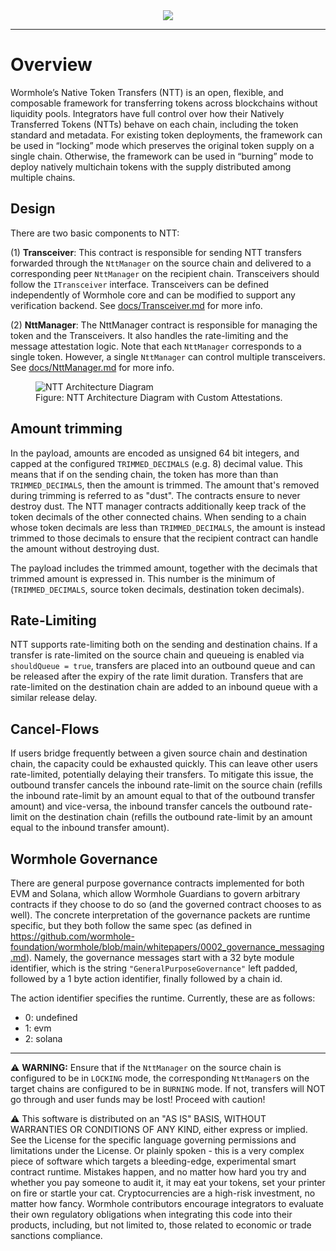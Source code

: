 <div align="center">
  <img src="images/ntt-logo.png">
</div>

---

# Overview

Wormhole’s Native Token Transfers (NTT) is an open, flexible, and composable framework for transferring tokens across blockchains without liquidity pools. Integrators have full control over how their Natively Transferred Tokens (NTTs) behave on each chain, including the token standard and metadata. For existing token deployments, the framework can be used in “locking” mode which preserves the original token supply on a single chain. Otherwise, the framework can be used in “burning” mode to deploy natively multichain tokens with the supply distributed among multiple chains.

## Design

There are two basic components to NTT:

(1) **Transceiver**: This contract is responsible for sending NTT transfers forwarded through the `NttManager` on the source chain and delivered to a corresponding peer `NttManager` on the recipient chain. Transceivers should follow the `ITransceiver` interface. Transceivers can be defined independently of Wormhole core and can be modified to support any verification backend. See [docs/Transceiver.md](./docs/Transceiver.md) for more info.

(2) **NttManager**: The NttManager contract is responsible for managing the token and the Transceivers. It also handles the rate-limiting and the message attestation logic. Note that each `NttManager` corresponds to a single token. However, a single `NttManager` can control multiple transceivers. See [docs/NttManager.md](./docs/NttManager.md) for more info.

<figure>
  <img src="images/ntt_architecture__with_custom_attestation.jpg" alt="NTT Architecture Diagram">
  <figcaption>Figure: NTT Architecture Diagram with Custom Attestations.</figcaption>
</figure>

## Amount trimming

In the payload, amounts are encoded as unsigned 64 bit integers, and capped at the configured `TRIMMED_DECIMALS` (e.g. 8) decimal value.
This means that if on the sending chain, the token has more than than `TRIMMED_DECIMALS`, then the amount is trimmed.
The amount that's removed during trimming is referred to as "dust". The contracts ensure to never destroy dust.
The NTT manager contracts additionally keep track of the token decimals of the other connected chains. When sending to a chain whose token decimals are less than `TRIMMED_DECIMALS`, the amount is instead trimmed to those decimals to ensure that the recipient contract can handle the amount without destroying dust.

The payload includes the trimmed amount, together with the decimals that trimmed amount is expressed in. This number is the minimum of (`TRIMMED_DECIMALS`, source token decimals, destination token decimals).

## Rate-Limiting

NTT supports rate-limiting both on the sending and destination chains. If a transfer is rate-limited on the source chain and queueing is enabled via `shouldQueue = true`, transfers are placed into an outbound queue and can be released after the expiry of the rate limit duration. Transfers that are rate-limited on the destination chain are added to an inbound queue with a similar release delay.

## Cancel-Flows

If users bridge frequently between a given source chain and destination chain, the capacity could be exhausted quickly. This can leave other users rate-limited, potentially delaying their transfers. To mitigate this issue, the outbound transfer cancels the inbound rate-limit on the source chain (refills the inbound rate-limit by an amount equal to that of the outbound transfer amount) and vice-versa, the inbound transfer cancels the outbound rate-limit on the destination chain (refills the outbound rate-limit by an amount equal to the inbound transfer amount).

## Wormhole Governance

There are general purpose governance contracts implemented for both EVM and Solana, which allow Wormhole Guardians to govern arbitrary contracts if they choose to do so (and the governed contract chooses to as well).
The concrete interpretation of the governance packets are runtime specific, but they both follow the same spec (as defined in https://github.com/wormhole-foundation/wormhole/blob/main/whitepapers/0002_governance_messaging.md).
Namely, the governance messages start with a 32 byte module identifier, which is the string `"GeneralPurposeGovernance"` left padded, followed by a 1 byte action identifier, finally followed by a chain id.

The action identifier specifies the runtime. Currently, these are as follows:

- 0: undefined
- 1: evm
- 2: solana

---

⚠️ **WARNING:** Ensure that if the `NttManager` on the source chain is configured to be in `LOCKING` mode, the corresponding `NttManager`s on the target chains are configured to be in `BURNING` mode. If not, transfers will NOT go through and user funds may be lost! Proceed with caution!

:warning: This software is distributed on an "AS IS" BASIS, WITHOUT WARRANTIES OR CONDITIONS OF ANY KIND, either express or implied. See the License for the specific language governing permissions and limitations under the License. Or plainly spoken - this is a very complex piece of software which targets a bleeding-edge, experimental smart contract runtime. Mistakes happen, and no matter how hard you try and whether you pay someone to audit it, it may eat your tokens, set your printer on fire or startle your cat. Cryptocurrencies are a high-risk investment, no matter how fancy. Wormhole contributors encourage integrators to evaluate their own regulatory obligations when integrating this code into their products, including, but not limited to, those related to economic or trade sanctions compliance.
